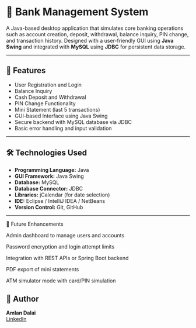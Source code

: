 # 🏦 Bank Management System

A Java-based desktop application that simulates core banking operations such as account creation, deposit, withdrawal, balance inquiry, PIN change, and transaction history. Designed with a user-friendly GUI using **Java Swing** and integrated with **MySQL** using **JDBC** for persistent data storage.

---

## 🚀 Features

- User Registration and Login
- Balance Inquiry
- Cash Deposit and Withdrawal
- PIN Change Functionality
- Mini Statement (last 5 transactions)
- GUI-based Interface using Java Swing
- Secure backend with MySQL database via JDBC
- Basic error handling and input validation

---

## 🛠️ Technologies Used

- **Programming Language:** Java  
- **GUI Framework:** Java Swing  
- **Database:** MySQL  
- **Database Connector:** JDBC  
- **Libraries:** jCalendar (for date selection)  
- **IDE:** Eclipse / IntelliJ IDEA / NetBeans  
- **Version Control:** Git, GitHub

---


🎯 Future Enhancements

Admin dashboard to manage users and accounts

Password encryption and login attempt limits

Integration with REST APIs or Spring Boot backend

PDF export of mini statements

ATM simulator mode with card/PIN simulation



## 👤 Author

**Amlan Dalai**  
[LinkedIn](https://www.linkedin.com/in/amlan-dalai-5b8bb1286/) 






